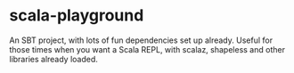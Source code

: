 scala-playground
================

An SBT project, with lots of fun dependencies set up already. Useful for those times when you want a Scala REPL, with scalaz, shapeless and other libraries already loaded.
